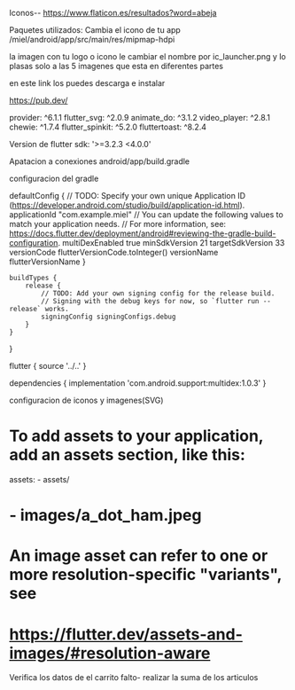 
Iconos--
https://www.flaticon.es/resultados?word=abeja

Paquetes utilizados:
Cambia el icono de tu app /miel/android/app/src/main/res/mipmap-hdpi

la imagen con tu logo o icono le cambiar el nombre por ic_launcher.png y lo plasas solo a las 5 imagenes que esta en diferentes partes

en este link los puedes descarga e instalar 

https://pub.dev/ 

  provider: ^6.1.1
  flutter_svg: ^2.0.9
  animate_do: ^3.1.2
  video_player: ^2.8.1
  chewie: ^1.7.4
  flutter_spinkit: ^5.2.0
  fluttertoast: ^8.2.4

  Version de flutter   sdk: '>=3.2.3 <4.0.0' 

Apatacion a conexiones android/app/build.gradle 

configuracion del gradle

defaultConfig {
        // TODO: Specify your own unique Application ID (https://developer.android.com/studio/build/application-id.html).
        applicationId "com.example.miel"
        // You can update the following values to match your application needs.
        // For more information, see: https://docs.flutter.dev/deployment/android#reviewing-the-gradle-build-configuration.
        multiDexEnabled true
        minSdkVersion 21
        targetSdkVersion 33
        versionCode flutterVersionCode.toInteger()
        versionName flutterVersionName
    }

    buildTypes {
        release {
            // TODO: Add your own signing config for the release build.
            // Signing with the debug keys for now, so `flutter run --release` works.
            signingConfig signingConfigs.debug
        }
    }
}

flutter {
    source '../..'
}

dependencies {
    implementation 'com.android.support:multidex:1.0.3'
}


configuracion de iconos y imagenes(SVG)
# To add assets to your application, add an assets section, like this:
  assets:
      - assets/
  #   - images/a_dot_ham.jpeg

  # An image asset can refer to one or more resolution-specific "variants", see
  # https://flutter.dev/assets-and-images/#resolution-aware


  


Verifica los datos de el carrito falto- realizar la suma de los articulos 
